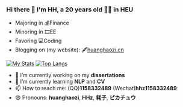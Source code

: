 ### Hi there 👋  I'm HH, a 20 years old 👨‍🎓 in HEU
- Majoring in 💰Finance 
- Minoring in 🎞EE
- Favoring 💻Coding
- Blogging on (my website): 🖋[huanghaozi.cn](https://huanghaozi.cn)

[![My Stats](https://github-readme-stats.vercel.app/api?username=huanghaozi&show_icons=true)](https://github.com/huanghaozi)
[![Top Langs](https://github-readme-stats.vercel.app/api/top-langs/?username=huanghaozi&layout=compact)](https://github.com/huanghaozi)

- 🔭 I’m currently working on my **dissertations**
- 🌱 I’m currently learning **NLP** and **CV**
- 📫 How to reach me: (QQ)**1158332489**  (Wechat)**hhz1158332489**
- 😄 Pronouns: **huanghaozi**, **HHz**, **耗子**, **ピカチュウ**

